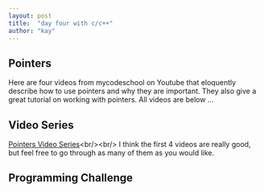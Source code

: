 ```yaml
---
layout: post
title:  "day four with c/c++"
author: "kay"
---
```


## Pointers

Here are four videos from mycodeschool on Youtube that eloquently describe how to use pointers and why they are important. They also give a great tutorial on working with pointers. All videos are below ...

## Video Series
[Pointers Video Series](https://www.youtube.com/watch?v=h-HBipu_1P0&list=PL2_aWCzGMAwLZp6LMUKI3cc7pgGsasm2_)<br/><br/>
I think the first 4 videos are really good, but feel free to go through as many of them as you would like.


## Programming Challenge
